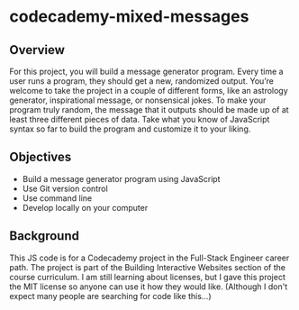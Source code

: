 # codecademy-mixed-messages
## Overview

For this project, you will build a message generator program. Every time a user runs a program, they should get a new, randomized output. You’re welcome to take the project in a couple of different forms, like an astrology generator, inspirational message, or nonsensical jokes. To make your program truly random, the message that it outputs should be made up of at least three different pieces of data. Take what you know of JavaScript syntax so far to build the program and customize it to your liking.

## Objectives

* Build a message generator program using JavaScript
* Use Git version control
* Use command line
* Develop locally on your computer

## Background

This JS code is for a Codecademy project in the Full-Stack Engineer career path. The project is part of the Building Interactive Websites section of the course curriculum. I am still learning about licenses, but I gave this project the MIT license so anyone can use it how they would like. (Although I don't expect many people are searching for code like this...)